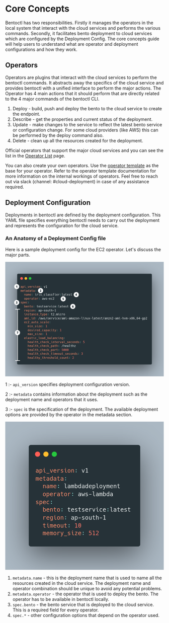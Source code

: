 # Core Concepts

Bentoctl has two responsibilities. Firstly it manages the operators in the local system that interact with the cloud services and performs the various commands. Secondly, it facilitates bento deployment to cloud services which are configured by the Deployment Config. The core concepts guide will help users to understand what are operator and deployment configurations and how they work.

## Operators

Operators are plugins that interact with the cloud services to perform the bentoctl commands. It abstracts away the specifics of the cloud service and provides bentoctl with a unified interface to perform the major actions. The Operator has 4 main actions that it should perform that are directly related to the 4 major commands of the bentoctl CLI.

1. Deploy - build, push and deploy the bento to the cloud service to create the endpoint.
2. Describe - get the properties and current status of the deployment.
3. Update - make changes to the service to reflect the latest bento service or configuration change. For some cloud providers (like AWS) this can be performed by the deploy command also.
4. Delete - clean up all the resources created for the deployment.

Official operators that support the major cloud services and you can see the list in the [Operator List](./operator-list.md) page.

You can also create your own operators. Use the [operator template](https://github.com/bentoml/bentoctl-operator-template) as the base for your operator. Refer to the operator template documentation for more information on the internal workings of operators. Feel free to reach out via slack (channel: #cloud-deployment) in case of any assistance required.

## Deployment Configuration

Deployments in bentoctl are defined by the deployment configuration. This YAML file specifies everything bentoctl needs to carry out the deployment and represents the configuration for the cloud service.

### An Anatomy of a Deployment Config file

Here is a sample deployment config for the EC2 operator. Let's discuss the major parts.

![sample deployment config](./imgs/deployment-config-outline.png)

1 :- `api_version` specifies deployment configuration version.  

2 :- `metadata` contains information about the deployment such as the deployment name and operators that it uses. 

3 :- `spec` is the specification of the deployment. The available deployment options are provided by the operator in the metadata section.

![lambda deployment config](./imgs/sample-lambda-config.png)

  

1. `metadata.name` - this is the deployment name that is used to name all the resources created in the cloud service. The deployment name and operator combination should be unique to avoid any potential problems.
2. `metadata.operator` - the operator that is used to deploy the bento. The operator has to be available in bentoctl locally. 
3. `spec.bento` - the bento service that is deployed to the cloud service. This is a required field for every operator.
4. `spec.*` - other configuration options that depend on the operator used.
